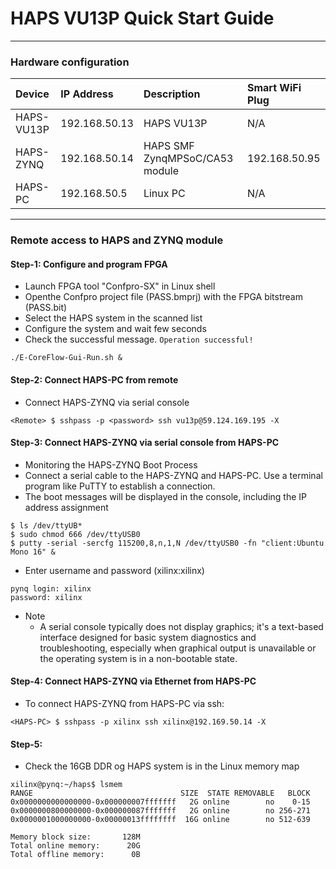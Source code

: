 # HAPS VU13P Quick Start Guide



---
### Hardware configuration 

| Device | IP Address | Description | Smart WiFi Plug |
|:-|:-|:-|:-|
| HAPS-VU13P | 192.168.50.13 | HAPS VU13P | N/A |
| HAPS-ZYNQ | 192.168.50.14 | HAPS SMF ZynqMPSoC/CA53 module | 192.168.50.95 |
| HAPS-PC | 192.168.50.5 | Linux PC | N/A |

---
### Remote access to HAPS and ZYNQ module

#### Step-1: Configure and program FPGA

* Launch FPGA tool "Confpro-SX" in Linux shell
* Openthe Confpro project file (PASS.bmprj) with the FPGA bitstream (PASS.bit)
* Select the HAPS system in the scanned list
* Configure the system and wait few seconds
* Check the successful message.  ```Operation successful!```

```
./E-CoreFlow-Gui-Run.sh &
```

#### Step-2: Connect HAPS-PC from remote

* Connect HAPS-ZYNQ via serial console

```
<Remote> $ sshpass -p <password> ssh vu13p@59.124.169.195 -X
```

#### Step-3: Connect HAPS-ZYNQ via serial console from HAPS-PC  

* Monitoring the HAPS-ZYNQ Boot Process
* Connect a serial cable to the HAPS-ZYNQ and HAPS-PC. Use a terminal program like PuTTY to establish a connection.
* The boot messages will be displayed in the console, including the IP address assignment
  
```
$ ls /dev/ttyUB*
$ sudo chmod 666 /dev/ttyUSB0
$ putty -serial -sercfg 115200,8,n,1,N /dev/ttyUSB0 -fn "client:Ubuntu Mono 16" &
```

* Enter username and password (xilinx:xilinx)
  
```
pynq login: xilinx
password: xilinx
```

* Note
   * A serial console typically does not display graphics; it's a text-based interface designed for basic system diagnostics and troubleshooting, especially when graphical output is unavailable or the operating system is in a non-bootable state.



#### Step-4: Connect HAPS-ZYNQ via Ethernet from HAPS-PC  

* To connect HAPS-ZYNQ from HAPS-PC via ssh:  

```
<HAPS-PC> $ sshpass -p xilinx ssh xilinx@192.169.50.14 -X
```

#### Step-5:

* Check the 16GB DDR og HAPS system is in the Linux memory map

```
xilinx@pynq:~/haps$ lsmem
RANGE                                 SIZE  STATE REMOVABLE   BLOCK
0x0000000000000000-0x000000007fffffff   2G online        no    0-15
0x0000000800000000-0x000000087fffffff   2G online        no 256-271
0x0000001000000000-0x00000013ffffffff  16G online        no 512-639

Memory block size:       128M
Total online memory:      20G
Total offline memory:      0B
```
